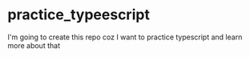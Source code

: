 # practice_typeescript
I'm going to create this repo coz I want to practice typescript and learn more about that
